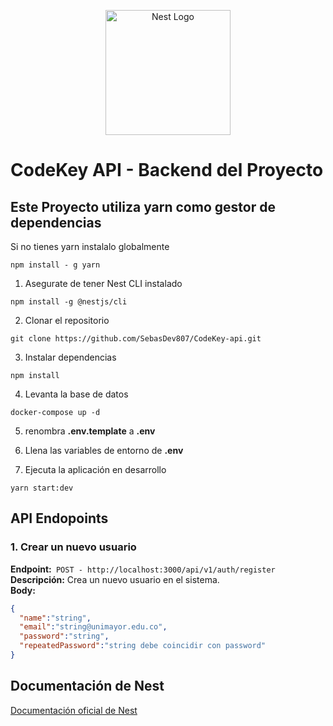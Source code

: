 <p align="center">
  <a href="http://nestjs.com/" target="blank"><img src="https://nestjs.com/img/logo-small.svg" width="200" alt="Nest Logo" /></a>
</p>



# CodeKey API - Backend del Proyecto
## Este Proyecto utiliza yarn como gestor de dependencias
Si no tienes yarn instalalo globalmente
```
npm install - g yarn
```

1. Asegurate de tener Nest CLI instalado
```
npm install -g @nestjs/cli
```
2. Clonar el repositorio
```
git clone https://github.com/SebasDev807/CodeKey-api.git

```
3. Instalar dependencias
```
npm install
```

4. Levanta la base de datos
```
docker-compose up -d
```
5. renombra **.env.template** a **.env**
6. Llena las variables de entorno de **.env**


7. Ejecuta la aplicación en desarrollo
```
yarn start:dev
```

## API Endopoints

### 1. Crear un nuevo usuario
**Endpoint:**` POST - http://localhost:3000/api/v1/auth/register`  
**Descripción:** Crea un nuevo usuario en el sistema.  
**Body:**
```json  
{
  "name":"string", 
  "email":"string@unimayor.edu.co", 
  "password":"string", 
  "repeatedPassword":"string debe coincidir con password"
}
```


## Documentación de Nest

[Documentación oficial de Nest](https://nestjs.com/)

